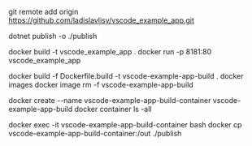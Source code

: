 git remote add origin https://github.com/ladislavlisy/vscode_example_app.git

dotnet publish -o ./publish

docker build -t vscode_example_app .
docker run -p 8181:80 vscode_example_app


docker build -f Dockerfile.build -t vscode-example-app-build .
docker images
docker image rm -f vscode-example-app-build

docker create --name vscode-example-app-build-container vscode-example-app-build
docker container ls -all

docker exec -it vscode-example-app-build-container bash
docker cp vscode-example-app-build-container:/out ./publish